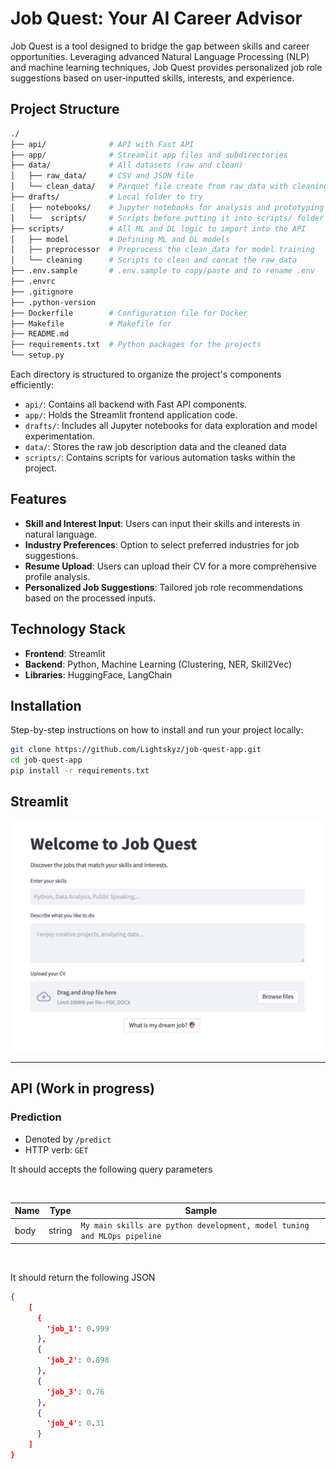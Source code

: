 # Job Quest: Your AI Career Advisor

Job Quest is a tool designed to bridge the gap between skills and career opportunities. Leveraging advanced Natural Language Processing (NLP) and machine learning techniques, Job Quest provides personalized job role suggestions based on user-inputted skills, interests, and experience.

## Project Structure

```bash
./
├── api/              # API with Fast API
├── app/              # Streamlit app files and subdirectories
├── data/             # All datasets (raw and clean)
│   ├── raw_data/     # CSV and JSON file
│   └── clean_data/   # Parquet file create from raw_data with cleaning functions
├── drafts/           # Local folder to try
│   ├── notebooks/    # Jupyter notebooks for analysis and prototyping
│   └──  scripts/     # Scripts before putting it into scripts/ folder
├── scripts/          # All ML and DL logic to import into the API
│   ├── model         # Defining ML and DL models
│   ├── preprocessor  # Preprocess the clean_data for model training
│   └── cleaning      # Scripts to clean and concat the raw_data
├── .env.sample       # .env.sample to copy/paste and to rename .env
├── .envrc
├── .gitignore
├── .python-version
├── Dockerfile        # Configuration file for Docker
├── Makefile          # Makefile for
├── README.md
├── requirements.txt  # Python packages for the projects
└── setup.py
```

Each directory is structured to organize the project's components efficiently:

- `api/`: Contains all backend with Fast API components.
- `app/`: Holds the Streamlit frontend application code.
- `drafts/`: Includes all Jupyter notebooks for data exploration and model experimentation.
- `data/`: Stores the raw job description data and the cleaned data
- `scripts/`: Contains scripts for various automation tasks within the project.

## Features

- **Skill and Interest Input**: Users can input their skills and interests in natural language.
- **Industry Preferences**: Option to select preferred industries for job suggestions.
- **Resume Upload**: Users can upload their CV for a more comprehensive profile analysis.
- **Personalized Job Suggestions**: Tailored job role recommendations based on the processed inputs.

## Technology Stack

- **Frontend**: Streamlit
- **Backend**: Python, Machine Learning (Clustering, NER, Skill2Vec)
- **Libraries**: HuggingFace, LangChain

## Installation

Step-by-step instructions on how to install and run your project locally:

```bash
git clone https://github.com/Lightskyz/job-quest-app.git
cd job-quest-app
pip install -r requirements.txt
```

## Streamlit

![streamlit_screenshot](public/job_quest_streamlit.png)

---

## API (Work in progress)

### Prediction

- Denoted by `/predict`
- HTTP verb: `GET`

It should accepts the following query parameters

<br>

| Name | Type | Sample |
|---|---|---|
| body | string | `My main skills are python development, model tuning and MLOps pipeline` |

<br>

It should return the following JSON
```json
{
    [
      {
        'job_1': 0.999
      },
      {
        'job_2': 0.898
      },
      {
        'job_3': 0.76
      },
      {
        'job_4': 0.31
      }
    ]
}
```
